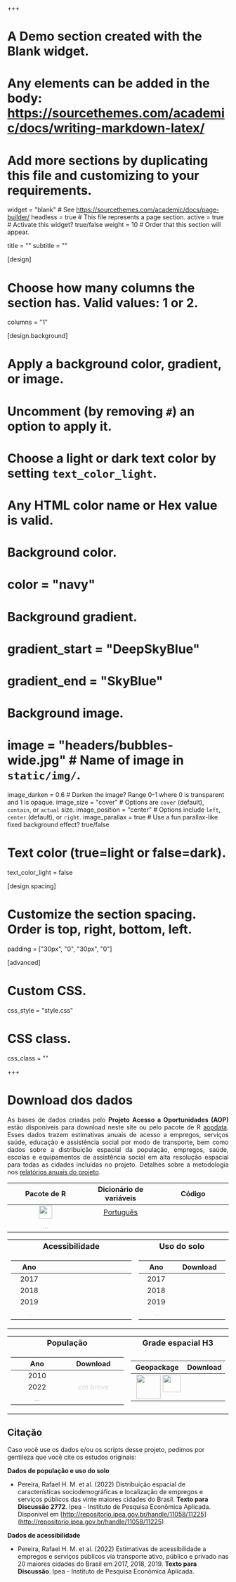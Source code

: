 +++
# A Demo section created with the Blank widget.
# Any elements can be added in the body: https://sourcethemes.com/academic/docs/writing-markdown-latex/
# Add more sections by duplicating this file and customizing to your requirements.

widget = "blank"  # See https://sourcethemes.com/academic/docs/page-builder/
headless = true  # This file represents a page section.
active = true  # Activate this widget? true/false
weight = 10  # Order that this section will appear.

title = ""
subtitle = ""

[design]
  # Choose how many columns the section has. Valid values: 1 or 2.
  columns = "1"

[design.background]
  # Apply a background color, gradient, or image.
  #   Uncomment (by removing `#`) an option to apply it.
  #   Choose a light or dark text color by setting `text_color_light`.
  #   Any HTML color name or Hex value is valid.

  # Background color.
  # color = "navy"

  # Background gradient.
  # gradient_start = "DeepSkyBlue"
  # gradient_end = "SkyBlue"

  # Background image.
  # image = "headers/bubbles-wide.jpg"  # Name of image in `static/img/`.
  image_darken = 0.6  # Darken the image? Range 0-1 where 0 is transparent and 1 is opaque.
  image_size = "cover"  #  Options are `cover` (default), `contain`, or `actual` size.
  image_position = "center"  # Options include `left`, `center` (default), or `right`.
  image_parallax = true  # Use a fun parallax-like fixed background effect? true/false

  # Text color (true=light or false=dark).
  text_color_light = false

[design.spacing]
  # Customize the section spacing. Order is top, right, bottom, left.
  padding = ["30px", "0", "30px", "0"]



[advanced]
 # Custom CSS.
 css_style = "style.css"

 # CSS class.
 css_class = ""


+++

# Download dos dados

<p align="justify"> As bases de dados criadas pelo <b>Projeto Acesso a Oportunidades (AOP)</b> estão disponíveis para download neste site ou pelo pacote de R <a href="https://ipeagit.github.io/aopdata/">aopdata</a>. Esses dados trazem estimativas anuais de acesso a empregos, serviços saúde, educação e assistência social por modo de transporte, bem como dados sobre a distribuição espacial da população, empregos, saúde, escolas e equipamentos de assistência social em alta resolução espacial para todas as cidades incluídas no projeto. Detalhes sobre a metodologia nos <a href="https://www.ipea.gov.br/acessooportunidades/publicacoes/">relatórios anuais do projeto</a>. </p>

| Pacote de R | Dicionário de variáveis | Código |
|:---:|:---:|:---:|
| <a href="https://ipeagit.github.io/aopdata/"><img src="/acessooportunidades/img/logos/rstudio_logo.png" width="30" align="center"></a> |  [Português](https://ipeagit.github.io/aopdata/articles/data_dic_pt.html) | <a href="https://github.com/ipeaGIT/acesso_oport/"><i class="fab fa-github" style="font-size: 1.5em;"></i> </a> |
|  <img width=180/> <a style="color: gray; opacity: 0.50; text-align: center;">...</a> | <img width=180/> | <img width=180/> |




<table>
<tr><th> <font size="+1.5">Acessibilidade </font> </th><th> <font size="+1.5">Uso do solo </font> </th></tr>
<tr><td style="text-align:center">

| Ano | <i class="fas fa-walking" style="font-size: 1.5em;"></i>  <i class="fas fa-bicycle" style="font-size: 1.5em;"></i> | <i class="fas fa-bus" style="font-size: 1.5em;"></i> | <i class="fas fa-car" style="font-size: 1.5em;"></i> | 
|:---:|:---:|:---:|:---:| 
| 2017 | <a href="https://www.ipea.gov.br/geobr/aopdata/data/website_data/aop_access_active_2017_v2.csv"><i class="fas fa-download" style="font-size: 1em;"></i></a> | <a href="https://www.ipea.gov.br/geobr/aopdata/data/website_data/aop_access_publictransport_2017_v2.csv"><i class="fas fa-download" style="font-size: 1em;"></i></a> | | 
| 2018 | <a href="https://www.ipea.gov.br/geobr/aopdata/data/website_data/aop_access_active_2018_v2.csv"><i class="fas fa-download" style="font-size: 1em;"></i></a> | <a href="https://www.ipea.gov.br/geobr/aopdata/data/website_data/aop_access_publictransport_2018_v2.csv"><i class="fas fa-download" style="font-size: 1em;"></i></a> | | 
| 2019 | <a href="https://www.ipea.gov.br/geobr/aopdata/data/website_data/aop_access_active_2019_v2.csv"><i class="fas fa-download" style="font-size: 1em;"></i></a> | <a href="https://www.ipea.gov.br/geobr/aopdata/data/website_data/aop_access_publictransport_2019_v2.csv"><i class="fas fa-download" style="font-size: 1em;"></i></a> | <a href="https://www.ipea.gov.br/geobr/aopdata/data/website_data/aop_access_car_2019_v2.csv"><i class="fas fa-download" style="font-size: 1em;"></i></a> |
| <img width=100/> <a style="color: gray; opacity: 0.30;">...</a> | <img width=140/> | <img width=140/> | <img width=140/> |

</td><td style="text-align:center">

| Ano | Download |
|:---:|:---:| 
| 2017 | <a href="https://www.ipea.gov.br/geobr/aopdata/data/website_data/aop_landuse_2017_v2.csv"><i class="fas fa-download" style="font-size: 1em;"></i></a> | 
| 2018 | <a href="https://www.ipea.gov.br/geobr/aopdata/data/website_data/aop_landuse_2018_v2.csv"><i class="fas fa-download" style="font-size: 1em;"></i></a> | 
| 2019 | <a href="https://www.ipea.gov.br/geobr/aopdata/data/website_data/aop_landuse_2019_v2.csv"><i class="fas fa-download" style="font-size: 1em;"></i></a> | 
| <img width=100/> <a style="color: gray; opacity: 0.30;">...</a> | <img width=150/> |

</td></tr> </table>



<table>
<tr><th> <font size="+1.5">População</font> </th><th><font size="+1.5">Grade espacial H3</font> </th></tr>
<tr><td style="text-align:center">

| Ano | Download |
|:---:| :---:|
| 2010 | <a href="https://www.ipea.gov.br/geobr/aopdata/data/website_data/aop_population_2010_v2.csv"><i class="fas fa-download" style="font-size: 1em;"></i></a> |
| 2022 | <a style="color: gray; opacity: 0.30;">*em breve*</a> |
| <img width=200/> <a style="color: gray30; opacity: 0.30; text-align: center;">...</a> | <img width=200/> |

</td><td style="text-align:center">


| Geopackage |  Download |
|:---:| :---:|
| <div style="text-align: center;"> <div style="display: inline-block; text-align: center;"> <div style="display:flex">     <div style="flex:1;padding-left:5px;">          <img src="https://upload.wikimedia.org/wikipedia/commons/d/df/ArcGIS_logo.png" width="55" align="center"  />      </div>          <div style="flex:1;padding-left:5px;">           <img src="/acessooportunidades/img/logos/qgis_logo3.png" width="40" align="center"  /> | <a href="https://www.ipea.gov.br/geobr/aopdata/data/website_data/aop_hex_grid_v2.gpkg"><i class="fas fa-download" style="font-size: 1em;"></i></a> | | <img width=200/> <a style="color: gray30; opacity: 0.30; text-align: center;">...</a> |  <img width=200/> |


</td></tr> </table>



## Citação

Caso você use os dados e/ou os scripts desse projeto, pedimos por gentileza que você cite os estudos originais:

**Dados de população e uso do solo**

* Pereira, Rafael H. M. et al. (2022) Distribuição espacial de características sociodemográficas e localização de empregos e serviços públicos das vinte maiores cidades do Brasil. **Texto para Discussão 2772**. Ipea - Instituto de Pesquisa Econômica Aplicada. Disponível em [http://repositorio.ipea.gov.br/handle/11058/11225](http://repositorio.ipea.gov.br/handle/11058/11225)

**Dados de acessibilidade**
* Pereira, Rafael H. M. et al. (2022) Estimativas de acessibilidade a empregos e serviços públicos via transporte ativo, público e privado nas 20 maiores cidades do Brasil em 2017, 2018, 2019. **Texto para Discussão**. Ipea - Instituto de Pesquisa Econômica Aplicada.




<!-- Color of Hyperlinks on this page -->
 <!-- <style>a { color: #838383; } /* CSS link color */</style>   -->


 <!-- Tabela de testes para formatacao

|  <div style="text-align: center;"> <div style="display: inline-block; text-align: center;"> Leitura em: <br/>  <br /> <div style="display:flex">  <div style="flex:1;padding-left:10px;">  <img src="/img/logos/python_logo.png" width="100" align="center" >     <img src="/img/logos/qgis_logo.png" width="100" align="center" > </div>     <div style="flex:1;padding-left:5px;">    <img src="/img/logos/arcgis_logo.png" width="80" align="center" >     <img src="/img/logos/rstudio_logo.png" width="70" align="center" >   </div> </div>  </div> </div> |
| -------------: |
| a |
| <div style="text-align: center; width:400px"> |
|a |


-->
